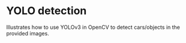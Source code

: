 # YOLO detection

Illustrates how to use YOLOv3 in OpenCV to detect cars/objects in the provided images.


